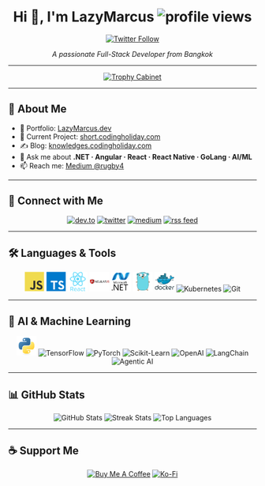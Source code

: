 <!-- HEADER -->
<h1 align="center">Hi 👋, I'm <strong>LazyMarcus</strong>
  <img src="https://komarev.com/ghpvc/?username=pichayean&label=Profile%20views&color=0e75b6&style=flat" alt="profile views" /></h1>
<p align="center">
  <a href="https://twitter.com/PichayeanY" target="_blank">
    <img src="https://img.shields.io/twitter/follow/PichayeanY?logo=twitter&style=for-the-badge" alt="Twitter Follow" />
  </a>
</p>
<p align="center"><em>A passionate Full-Stack Developer from Bangkok</em></p>

---

<!-- Trophies -->
<p align="center">
  <a href="https://github.com/ryo-ma/github-profile-trophy">
    <img src="https://github-profile-trophy.vercel.app/?username=pichayean&theme=flat" alt="Trophy Cabinet" />
  </a>
</p>

---

## 🚀 About Me
- 🔭 Portfolio: [LazyMarcus.dev](https://pichayean.github.io/)  
- 💼 Current Project: [short.codingholiday.com](https://short.codingholiday.com)  
- ✍️ Blog: [knowledges.codingholiday.com](https://knowledges.codingholiday.com)  
- 💬 Ask me about **.NET · Angular · React · React Native · GoLang · AI/ML**  
- 📫 Reach me: [Medium @rugby4](https://medium.com/@rugby4)  

---

## 🤝 Connect with Me
<p align="center">
  <a href="https://dev.to/LazyMarcus"><img src="https://raw.githubusercontent.com/rahuldkjain/github-profile-readme-generator/master/src/images/icons/Social/devto.svg" width="30" height="30" alt="dev.to" /></a>
  <a href="https://twitter.com/LazyMarcusDev"><img src="https://raw.githubusercontent.com/rahuldkjain/github-profile-readme-generator/master/src/images/icons/Social/twitter.svg" width="30" height="30" alt="twitter" /></a>
  <a href="https://medium.com/@rugby4"><img src="https://raw.githubusercontent.com/rahuldkjain/github-profile-readme-generator/master/src/images/icons/Social/medium.svg" width="30" height="30" alt="medium" /></a>
  <a href="https://lazymarcus.dev/rss.xml"><img src="https://raw.githubusercontent.com/rahuldkjain/github-profile-readme-generator/master/src/images/icons/Social/rss.svg" width="30" height="30" alt="rss feed" /></a>
</p>

---

## 🛠️ Languages & Tools
<p align="center">
  <img src="https://raw.githubusercontent.com/devicons/devicon/master/icons/javascript/javascript-original.svg" width="40" height="40" alt="JavaScript" />
  <img src="https://raw.githubusercontent.com/devicons/devicon/master/icons/typescript/typescript-original.svg" width="40" height="40" alt="TypeScript" />
  <img src="https://raw.githubusercontent.com/devicons/devicon/master/icons/react/react-original-wordmark.svg" width="40" height="40" alt="React" />
  <img src="https://raw.githubusercontent.com/devicons/devicon/master/icons/angularjs/angularjs-original-wordmark.svg" width="40" height="40" alt="AngularJS" />
  <img src="https://raw.githubusercontent.com/devicons/devicon/master/icons/dot-net/dot-net-original-wordmark.svg" width="40" height="40" alt=".NET" />
  <img src="https://raw.githubusercontent.com/devicons/devicon/master/icons/go/go-original.svg" width="40" height="40" alt="GoLang" />
  <img src="https://raw.githubusercontent.com/devicons/devicon/master/icons/docker/docker-original-wordmark.svg" width="40" height="40" alt="Docker" />
  <img src="https://www.vectorlogo.zone/logos/kubernetes/kubernetes-icon.svg" width="40" height="40" alt="Kubernetes" />
  <img src="https://www.vectorlogo.zone/logos/git-scm/git-scm-icon.svg" width="40" height="40" alt="Git" />
</p>

---

## 🤖 AI & Machine Learning
<p align="center">
  <img src="https://raw.githubusercontent.com/devicons/devicon/master/icons/python/python-original.svg" width="40" height="40" alt="Python" />
  <img src="https://www.vectorlogo.zone/logos/tensorflow/tensorflow-icon.svg" width="40" height="40" alt="TensorFlow" />
  <img src="https://www.vectorlogo.zone/logos/pytorch/pytorch-icon.svg" width="40" height="40" alt="PyTorch" />
  <img src="https://raw.githubusercontent.com/devicons/devicon/master/icons/scikit-learn/scikit-learn-original.svg" width="40" height="40" alt="Scikit-Learn" />
  <img src="https://www.vectorlogo.zone/logos/openai/openai-icon.svg" width="40" height="40" alt="OpenAI" />
  <img src="https://cdn.worldvectorlogo.com/logos/langchain.svg" width="40" height="40" alt="LangChain" />
  <img src="https://www.svgrepo.com/show/513197/agent-icon.svg" width="40" height="40" alt="Agentic AI" />
</p>

---

## 📊 GitHub Stats
<p align="center">
  <img src="https://github-readme-stats.vercel.app/api?username=pichayean&show_icons=true&theme=tokyonight" alt="GitHub Stats" />
  <img src="https://github-readme-streak-stats.herokuapp.com/?user=pichayean&theme=tokyonight" alt="Streak Stats" />
  <img src="https://github-readme-stats.vercel.app/api/top-langs?username=pichayean&layout=compact&theme=tokyonight" alt="Top Languages" />
</p>

---

## ☕ Support Me
<p align="center">
  <a href="https://www.buymeacoffee.com/lazymarcus"><img src="https://cdn.buymeacoffee.com/buttons/v2/default-yellow.png" height="50" width="210" alt="Buy Me A Coffee" /></a>
  <a href="https://ko-fi.com/lazymarcus"><img src="https://cdn.ko-fi.com/cdn/kofi3.png?v=3" height="50" width="210" alt="Ko-Fi" /></a>
</p>
